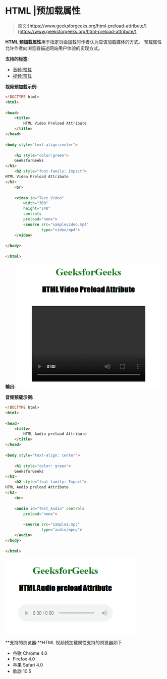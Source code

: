 # HTML |预加载属性

> 原文:[https://www.geeksforgeeks.org/html-preload-attribute/](https://www.geeksforgeeks.org/html-preload-attribute/)

**HTML 预加载属性**用于指定页面加载时作者认为应该加载媒体的方式。
预载属性允许作者向浏览器描述网站用户体验的实现方式。

**支持的标签:**

*   [音频:预载](https://www.geeksforgeeks.org/html-audio-preload-attribute/)
*   [视频:预载](https://www.geeksforgeeks.org/html-video-preload-attribute/)

**视频预加载示例:**

```html
<!DOCTYPE html> 
<html> 

<head> 
    <title> 
        HTML Video Preload Attribute 
    </title> 
</head> 

<body style="text-align:center"> 

    <h1 style="color:green"> 
    GeeksforGeeks 
</h1> 
    <h2 style="font-family: Impact"> 
HTML Video Preload Attribute 
</h2> 
    <br> 

    <video id="Test_Video"
        width="360"
        height="240"
        controls 
        preload="none"> 
        <source src="samplevideo.mp4"
                type="video/mp4"> 
    </video> 

</body> 

</html> 
```

**输出:**
![](img/4e7f80da24fd26c8472f0cc092613d8e.png)

**音频预载示例:**

```html
<!DOCTYPE html> 
<html> 

<head> 
    <title> 
        HTML Audio preload Attribute 
    </title> 
</head> 

<body style="text-align: center"> 

    <h1 style="color: green"> 
    GeeksforGeeks 
</h1> 
    <h2 style="font-family: Impact"> 
HTML Audio preload Attribute 
</h2> 
    <br> 

    <audio id="Test_Audio" controls 
        preload="none"> 

        <source src="sample1.mp3"
                type="audio/mpeg"> 
    </audio> 
</body> 

</html> 
```

![](img/8b8f75d7362b4968e0f6385815c1ddfb.png)

**支持的浏览器:**HTML 视频预加载属性支持的浏览器如下

*   谷歌 Chrome 4.0
*   Firefox 4.0
*   苹果 Safari 4.0
*   歌剧 10.5